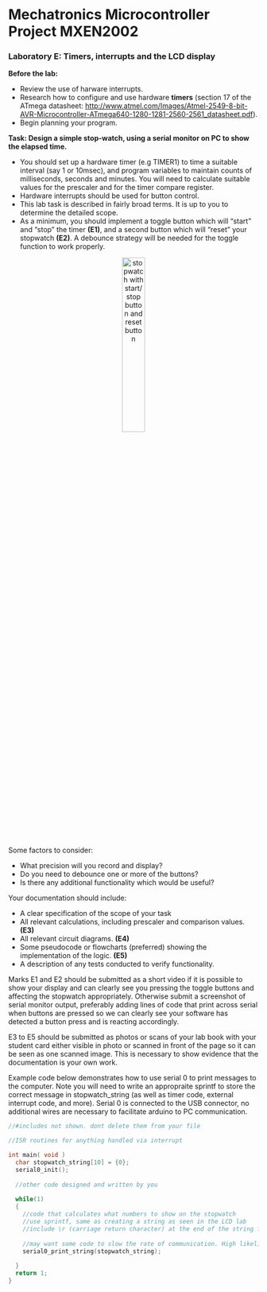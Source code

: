 # Mechatronics Microcontroller Project MXEN2002

### Laboratory E: Timers, interrupts and the LCD display

**Before the lab:**
- Review the use of harware interrupts.
- Research how to configure and use hardware **timers** (section 17 of the ATmega datasheet: http://www.atmel.com/Images/Atmel-2549-8-bit-AVR-Microcontroller-ATmega640-1280-1281-2560-2561_datasheet.pdf).
- Begin planning your program.

**Task: Design a simple stop-watch, using a serial monitor on PC to show the elapsed time.**
- You should set up a hardware timer (e.g TIMER1) to time a suitable interval (say 1 or 10msec), and program variables to maintain counts of milliseconds, seconds and minutes. You will need to calculate suitable values for the prescaler and for the timer compare register.
- Hardware interrupts should be used for button control.
- This lab task is described in fairly broad terms. It is up to you to determine the detailed scope.
- As a minimum, you should implement a toggle button which will “start” and “stop” the timer **(E1)**, and a second button which will “reset” your stopwatch **(E2)**. A debounce strategy will be needed for the toggle function to work properly.

<p align="center"> <img src="https://cdn.rawgit.com/mxeng/mcp-docs/58d989b29e79487f61872b26bb9f59bde3d672a8/labs/stopwatch.svg" alt="stopwatch with start/stop button and reset button" width="30%"> </p>

Some factors to consider:
- What precision will you record and display?
- Do you need to debounce one or more of the buttons?
- Is there any additional functionality which would be useful?

Your documentation should include:
- A clear specification of the scope of your task
- All relevant calculations, including prescaler and comparison values. **(E3)**
- All relevant circuit diagrams. **(E4)**
- Some pseudocode or flowcharts (preferred) showing the implementation of the logic. **(E5)**
- A description of any tests conducted to verify functionality. 

Marks E1 and E2 should be submitted as a short video if it is possible to show your display and can clearly see you pressing the toggle buttons and affecting the stopwatch appropriately. Otherwise submit a screenshot of serial monitor output, preferably adding lines of code that print across serial when buttons are pressed so we can clearly see your software has detected a button press and is reacting accordingly.

E3 to E5 should be submitted as photos or scans of your lab book with your student card either visible in photo or scanned in front of the page so it can be seen as one scanned image. This is necessary to show evidence that the documentation is your own work.

Example code below demonstrates how to use serial 0 to print messages to the computer. Note you will need to write an appropraite sprintf to store the correct message in stopwatch_string (as well as timer code, external interrupt code, and more). Serial 0 is connected to the USB connector, no additional wires are necessary to facilitate arduino to PC communication.
```c
//#includes not shown. dont delete them from your file

//ISR routines for anything handled via interrupt

int main( void )
  char stopwatch_string[10] = {0};
  serial0_init();
  
  //other code designed and written by you
  
  while(1)
  {
    //code that calculates what numbers to show on the stopwatch
    //use sprintf, same as creating a string as seen in the LCD lab
    //include \r (carriage return character) at the end of the string format
    
    //may want some code to slow the rate of communication. High likelihood of spam.
    serial0_print_string(stopwatch_string);
    
  }
  return 1;
}
 ```
  
